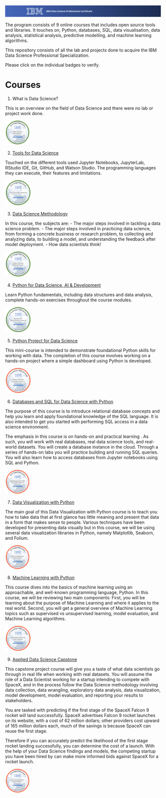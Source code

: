 <p>
  <a href="https://www.coursera.org/professional-certificates/ibm-data-science" title="Redirect to IBM Professional Certificate Homepage">
    <img src="./Readme_images/readme_banner.png" alt="Homepage" />
  </a>
</p>

The program consists of 9 online courses that includes open source tools and libraries. It touches on, Python, databases, SQL, data visualisation, data analysis, statistical analysis, predictive modelling, and machine learning algorithms.

This repository consists of all the lab and projects done to acquire the IBM Data Science Professional Specialization.

Please click on the individual badges to verify.


# Courses

1. What is Data Science?

This is an overview on the field of Data Science and there were no lab or project work done.
<p>
  <a href="https://www.credly.com/badges/cdb05df8-e96f-4c46-a4e5-7c8ac078a2f7/public_url" title="badge authenticity">
    <img src="./Readme_images/data-science-orientation-badge.png" alt="Homepage" />
  </a>
</p>

2. [Tools for Data Science](https://github.com/JoelTanSG/IBM-Data-Science-Specialization/tree/16bd6c5d873c0e231d018986f432aae97d1c00b4/Tools%20for%20Data%20Science)

Touched on the different tools used Jupyter Notebooks, JupyterLab, RStudio IDE, Git, GitHub, and Watson Studio. The programming languages they can execute, their features and limitations.
<p>
  <a href="https://www.credly.com/badges/bc54074d-5118-4c61-acbf-5814fc226e78/public_url" title="badge authenticity">
    <img src="./Readme_images/tools-for-data-science-badge.png" alt="Homepage" />
  </a>
</p>

3. [Data Science Methodology](https://github.com/JoelTanSG/IBM-Data-Science-Specialization/tree/main/Data%20Science%20Methodology)

In this course, the subjects are:
    - The major steps involved in tackling a data science problem.
    - The major steps involved in practicing data science, from forming a concrete business or research problem, to collecting and analyzing data, to building a model, and understanding the feedback after model deployment.
    - How data scientists think!
<p>
  <a href="https://www.credly.com/badges/4a24758b-76d8-4124-989b-dae97180c850/public_url" title="badge authenticity">
    <img src="./Readme_images/data-science-methodology-badge.png" alt="Homepage" />
  </a>
</p>

4. [Python for Data Science, AI & Development](https://github.com/JoelTanSG/IBM-Data-Science-Specialization/tree/main/Python%20for%20Data%20Science%2C%20AI%20%26%20Development)

Learn Python fundamentals, including data structures and data analysis, complete hands-on exercises throughout the course modules.
<p>
  <a href="https://www.credly.com/badges/94dc6a2a-1642-436d-acfc-c14d520c75c3/public_url" title="badge authenticity">
    <img src="./Readme_images/python-for-data-science-and-ai-badge.png" alt="Homepage" />
  </a>
</p>


5. [Python Project for Data Science](https://github.com/JoelTanSG/IBM-Data-Science-Specialization/tree/main/Python%20Project%20for%20Data%20Science)

This mini-course is intended to demonstrate foundational Python skills for working with data. The completion of this course involves working on a hands-on project where a simple dashboard using Python is developed.
<p>
  <a href="https://www.credly.com/badges/68e23f44-1260-459d-a447-15a43884b9ed/public_url" title="badge authenticity">
    <img src="./Readme_images/python-project-for-data-science-badge.png" alt="Homepage" />
  </a>
</p>


6. [Databases and SQL for Data Science with Python](https://github.com/JoelTanSG/IBM-Data-Science-Specialization/tree/main/Databases%20and%20SQL%20for%20Data%20Science%20with%20Python)

The purpose of this course is to introduce relational database concepts and help you learn and apply foundational knowledge of the SQL language. It is also intended to get you started with performing SQL access in a data science environment.  

The emphasis in this course is on hands-on and practical learning . As such, you will work with real databases, real data science tools, and real-world datasets. You will create a database instance in the cloud. Through a series of hands-on labs you will practice building and running SQL queries. You will also learn how to access databases from Jupyter notebooks using SQL and Python.
<p>
  <a href="https://www.credly.com/badges/bfde9146-983c-44c3-9542-e86b9c0d1be4/public_url" title="badge authenticity">
    <img src="./Readme_images/databases-and-sql-for-data-science-badge.png" alt="Homepage" />
  </a>
</p>

7. [Data Visualization with Python](https://github.com/JoelTanSG/IBM-Data-Science-Specialization/tree/main/Data%20Visualization%20with%20Python)

The main goal of this Data Visualization with Python course is to teach you how to take data that at first glance has little meaning and present that data in a form that makes sense to people. Various techniques have been developed for presenting data visually but in this course, we will be using several data visualization libraries in Python, namely Matplotlib, Seaborn, and Folium.
<p>
  <a href="https://www.credly.com/badges/7ceb0c74-74d2-4cce-8722-9afa7273e9a2/public_url" title="badge authenticity">
    <img src="./Readme_images/data-visualization-with-python-badge.png" alt="Homepage" />
  </a>
</p>


8. [Machine Learning with Python](https://github.com/JoelTanSG/IBM-Data-Science-Specialization/tree/main/Machine%20Learning%20with%20Python)

This course dives into the basics of machine learning using an approachable, and well-known programming language, Python.
In this course, we will be reviewing two main components:
First, you will be learning about the purpose of Machine Learning and where it applies to the real world.
Second, you will get a general overview of Machine Learning topics such as supervised vs unsupervised learning,  model evaluation, and Machine Learning algorithms.
<p>
  <a href="https://www.credly.com/badges/0d3f4a48-cbfe-4b99-905d-59f3f4c04292/public_url" title="badge authenticity">
    <img src="./Readme_images/machine-learning-with-python-badge.png" alt="Homepage" />
  </a>
</p>

9. [Applied Data Science Capstone](https://github.com/JoelTanSG/IBM-Data-Science-Specialization/tree/main/Applied%20Data%20Science%20Capstone)

This capstone project course will give you a taste of what data scientists go through in real life when working with real datasets. You will assume the role of a Data Scientist working for a startup intending to compete with SpaceX, and in the process follow the Data Science methodology involving data collection, data wrangling, exploratory data analysis, data visualization, model development, model evaluation, and reporting your results to stakeholders.   

You are tasked with predicting if the first stage of the SpaceX Falcon 9 rocket will land successfully.  SpaceX advertises Falcon 9 rocket launches on its website, with a cost of 62 million dollars; other providers cost upward of 165 million dollars each, much of the savings is because SpaceX can reuse the first stage.

Therefore if you can accurately predict the likelihood of the first stage rocket landing successfully, you can determine the cost of a launch. With the help of your Data Science findings and models, the competing startup you have been hired by can make more informed bids against SpaceX for a rocket launch.
<p>
  <a href="https://www.credly.com/badges/7ceb0c74-74d2-4cce-8722-9afa7273e9a2/public_url" title="badge authenticity">
    <img src="./Readme_images/data-visualization-with-python-badge.png" alt="Homepage" />
  </a>
</p>
